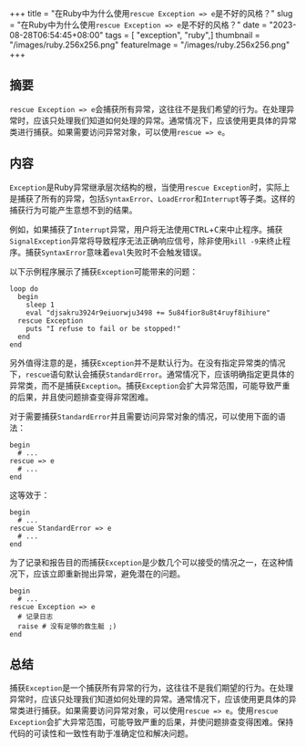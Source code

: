 +++
title = "在Ruby中为什么使用`rescue Exception => e`是不好的风格？"
slug = "在Ruby中为什么使用`rescue Exception => e`是不好的风格？"
date = "2023-08-28T06:54:45+08:00"
tags = [ "exception", "ruby",]
thumbnail = "/images/ruby.256x256.png"
featureImage = "/images/ruby.256x256.png"
+++


## 摘要
`rescue Exception => e`会捕获所有异常，这往往不是我们希望的行为。在处理异常时，应该只处理我们知道如何处理的异常。通常情况下，应该使用更具体的异常类进行捕获。如果需要访问异常对象，可以使用`rescue => e`。

## 内容
`Exception`是Ruby异常继承层次结构的根，当使用`rescue Exception`时，实际上是捕获了所有的异常，包括`SyntaxError`、`LoadError`和`Interrupt`等子类。这样的捕获行为可能产生意想不到的结果。

例如，如果捕获了`Interrupt`异常，用户将无法使用<kbd>CTRL</kbd>+<kbd>C</kbd>来中止程序。捕获`SignalException`异常将导致程序无法正确响应信号，除非使用`kill -9`来终止程序。捕获`SyntaxError`意味着`eval`失败时不会触发错误。

以下示例程序展示了捕获`Exception`可能带来的问题：

```
loop do
  begin
    sleep 1
    eval "djsakru3924r9eiuorwju3498 += 5u84fior8u8t4ruyf8ihiure"
  rescue Exception
    puts "I refuse to fail or be stopped!"
  end
end
```

另外值得注意的是，捕获`Exception`并不是默认行为。在没有指定异常类的情况下，`rescue`语句默认会捕获`StandardError`。通常情况下，应该明确指定更具体的异常类，而不是捕获`Exception`。捕获`Exception`会扩大异常范围，可能导致严重的后果，并且使问题排查变得非常困难。

对于需要捕获`StandardError`并且需要访问异常对象的情况，可以使用下面的语法：

```
begin
  # ...
rescue => e
  # ...
end
```

这等效于：

```
begin
  # ...
rescue StandardError => e
  # ...
end
```

为了记录和报告目的而捕获`Exception`是少数几个可以接受的情况之一，在这种情况下，应该立即重新抛出异常，避免潜在的问题。

```
begin
  # ...
rescue Exception => e
  # 记录日志
  raise # 没有足够的救生艇 ;)
end
```

## 总结
捕获`Exception`是一个捕获所有异常的行为，这往往不是我们期望的行为。在处理异常时，应该只处理我们知道如何处理的异常。通常情况下，应该使用更具体的异常类进行捕获。如果需要访问异常对象，可以使用`rescue => e`。使用`rescue Exception`会扩大异常范围，可能导致严重的后果，并使问题排查变得困难。保持代码的可读性和一致性有助于准确定位和解决问题。


